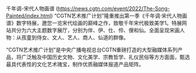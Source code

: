 千年调-宋代人物画谱 (https://news.cgtn.com/event/2022/The-Song-Painted/index.html) “CGTN艺术推广计划”隆重推出第一季《千年调·宋代人物画谱》数字特展，邀您一览宋代绘画的巅峰之作，致敬千年宋代极致美学1。特展网站共分为六大主题数字展厅，分别为伴、伊、仕、伶、俚和仙。全面呈现宋画人物：从孩童到侍女、文人、艺人、商人、仙道的群像。

“CGTN艺术推广计划”是中央广播电视总台CGTN重磅打造的大型融媒体系列产品，将广泛触及中国历史文物、文化美学、宗教哲学、礼仪民俗等方方面面，甄选最具代表性的文化艺术瑰宝，制作优质融媒体报道产品矩阵。
